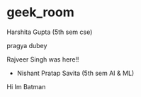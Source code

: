 # geek_room

Harshita Gupta (5th sem cse)


pragya dubey


Rajveer Singh was here!!

- Nishant Pratap Savita (5th sem AI & ML)

Hi Im Batman


